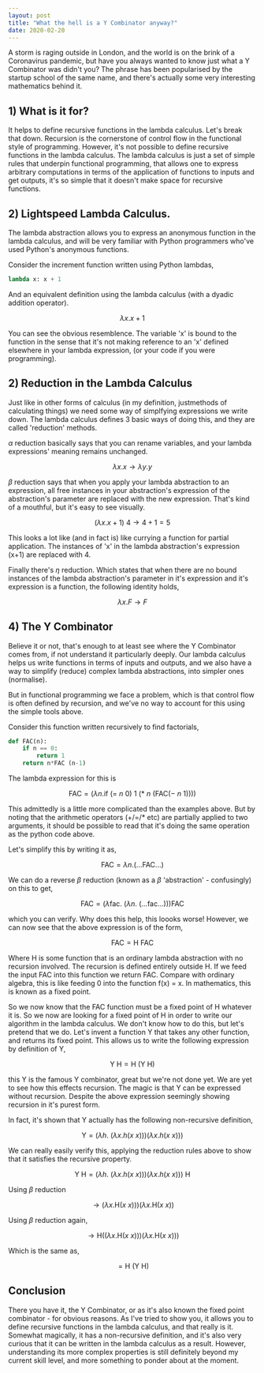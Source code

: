 ```yaml
---
layout: post
title: "What the hell is a Y Combinator anyway?"
date: 2020-02-20
---
```


A storm is raging outside in London, and the world is on the brink of 
a Coronavirus pandemic, but have you always wanted to know just what a Y
Combinator was didn't you? The phrase has been popularised by the startup
school of the same name, and there's actually some very interesting mathematics
behind it.

## 1) What is it for?

It helps to define recursive functions in the lambda calculus.
Let's break that down. Recursion is the cornerstone of control flow in the
functional style of programming. However, it's not possible to define recursive
functions in the lambda calculus. The lambda calculus is just a set of simple
rules that underpin functional programming, that allows one to express 
arbitrary computations in terms of the application of functions to inputs and
get outputs, it's so simple that it doesn't make space for recursive
functions.

## 2) Lightspeed Lambda Calculus.

The lambda abstraction allows you to express an anonymous function in the lambda
calculus, and will be very familiar with Python programmers who've used Python's
anonymous functions.

Consider the increment function written using Python lambdas,

```python
lambda x: x + 1
```
And an equivalent definition using the lambda calculus (with a dyadic addition
operator).

$$
\lambda x . x + 1
$$


You can see the obvious resemblence. The variable 'x' is bound to the function
in the sense that it's not making reference to an 'x' defined elsewhere in your
lambda expression, (or your code if you were programming).


## 2) Reduction in the Lambda Calculus

Just like in other forms of calculus (in my definition, justmethods of calculating things) we need
some way of simplfying expressions we write down. The lambda calculus defines 3 basic ways of doing this, and they are called 'reduction' methods.

$\alpha$ reduction basically says that you can rename variables, and your 
lambda expressions' meaning remains unchanged.

$$
\lambda x. x \rightarrow \lambda y. y
$$

$\beta$ reduction says that when you apply your lambda abstraction to an
expression, all free instances in your abstraction's expression of the abstraction's parameter are replaced with the new expression. That's kind of
a mouthful, but it's easy to see visually.

$$
(\lambda x. x + 1) \> 4 \rightarrow 4+1 = 5
$$

This looks a lot like (and in fact is) like currying a function for
partial application. The instances of 'x' in the lambda abstraction's expression (x+1) are replaced with 4.

Finally there's $\eta$ reduction. Which states that when there are no bound
instances of the lambda abstraction's parameter in it's expression and it's
expression is a function, the following identity holds,

$$
\lambda x. F \rightarrow F
$$

## 4) The Y Combinator

Believe it or not, that's enough to at least see where the Y Combinator comes
from, if not understand it particularly deeply. Our lambda calculus helps us
write functions in terms of inputs and outputs, and we also have a way to
simplify (reduce) complex lambda abstractions, into simpler ones (normalise).

But in functional programming we face a problem, which is that control flow
is often defined by recursion, and we've no way to account for this using the
simple tools above.

Consider this function written recursively to find factorials,

```python
def FAC(n):
    if n == 0:
        return 1
    return n*FAC (n-1)
```
The lambda expression for this is

$$
\text{FAC} = (\lambda n. \text{if} \> (= \> n \> 0) \> 1 \> (* \> n \> (\text{FAC} (- \> n \> 1))))
$$

This admittedly is a little more complicated than the examples above. But by
noting that the arithmetic operators (+/=/* etc) are partially applied to two
arguments, it should be possible to read that it's doing the same operation
as the python code above.

Let's simplify this by writing it as,

$$
\text{FAC} = \lambda n. (...\text{FAC}...)
$$

We can do a reverse $\beta$ reduction (known as a $\beta$ 'abstraction' - confusingly) on this to get,

$$
\text{FAC} = (\lambda \text{fac}. \>  (\lambda n. \> (...\text{fac}...))) \text{FAC}
$$

which you can verify. Why does this help, this loooks worse! However, we can
now see that the above expression is of the form,

$$
\text{FAC} = \text{H} \> \text{FAC}
$$

Where $\text{H}$ is some function that is an ordinary lambda abstraction with no recursion involved. The recursion is defined entirely outside H. If we feed the input $\text{FAC}$ into
this function we return $\text{FAC}$. Compare with ordinary algebra, this is like feeding 0 into the function f(x) = x. In mathematics, this is known as a
fixed point.

So we now know that the $\text{FAC}$ function must be a fixed point of $\text{H}$ whatever it is. So we now are looking for a fixed point of $\text{H}$ in
order to write our algorithm in the lambda calculus. We don't know how to do
this, but let's pretend that we do. Let's invent a function $\text{Y}$ that
takes any other function, and returns its fixed point. This allows us to write
the following expression by definition of $\text{Y}$, 

$$
\text{Y H} = \text{H (Y H)}
$$

this $\text{Y}$ is the famous Y combinator, great but we're not done yet. We
are yet to see how this effects recursion. The magic is that Y can be expressed
without recursion. Despite the above expression seemingly showing recursion
in it's purest form.

In fact, it's shown that $\text{Y}$ actually has the following non-recursive definition,

$$
\text{Y} = (\lambda h. \> (\lambda x. h (x \> x))) (\lambda x. h (x \> x)))
$$

We can really easily verify this, applying the reduction rules above to show
that it satisfies the recursive property.

$$
\text{Y H}= (\lambda h. \> (\lambda x. h (x \> x))) (\lambda x. h (x \> x))) \> \text{H}
$$

Using $\beta$ reduction

$$
\rightarrow (\lambda x. \text{H} (x \> x))) (\lambda x. \text{H} (x \> x))
$$

Using $\beta$ reduction again,

$$
\rightarrow \text{H} ((\lambda x. \text{H} (x \> x))) (\lambda x. \text{H} (x \> x)))
$$

Which is the same as,

$$
= \text{H (Y H)}
$$

## Conclusion

There you have it, the Y Combinator, or as it's also known the fixed point
combinator - for obvious reasons. As I've tried to show you, it allows you to
define recursive functions in the lambda calculus, and that really is it.
Somewhat magically, it has a non-recursive definition, and it's also very
curious that it can be written in the lambda calculus as a result. However,
understanding its more complex properties is still definitely beyond my
current skill level, and more something to ponder about at the moment.
